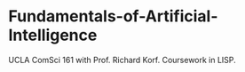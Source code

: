 # Fundamentals-of-Artificial-Intelligence
UCLA ComSci 161 with Prof. Richard Korf. Coursework in LISP.
